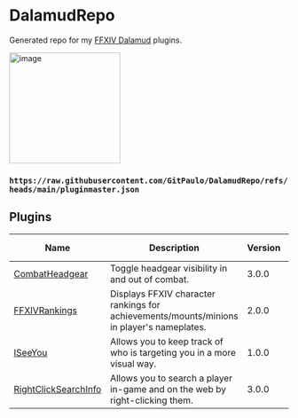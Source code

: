 # DalamudRepo
Generated repo for my [FFXIV Dalamud](https://github.com/goatcorp/Dalamud) plugins.

<img src="https://github.com/user-attachments/assets/ea155bfc-4ce6-4026-a6ab-3bd5a669cd44" alt="image" width="200" />

### `https://raw.githubusercontent.com/GitPaulo/DalamudRepo/refs/heads/main/pluginmaster.json`

## Plugins

| Name | Description | Version | Last Updated |
|------|-------------|---------|--------------|
| [CombatHeadgear](https://github.com/GitPaulo/CombatHeadgear) | Toggle headgear visibility in and out of combat. | 3.0.0 | 2025-03-01 |
| [FFXIVRankings](https://github.com/GitPaulo/FFXIVRankings) | Displays FFXIV character rankings for achievements/mounts/minions in player's nameplates. | 2.0.0 | 2025-03-01 |
| [ISeeYou](https://github.com/GitPaulo/ISeeYou) | Allows you to keep track of who is targeting you in a more visual way. | 1.0.0 | 2025-03-01 |
| [RightClickSearchInfo](https://github.com/GitPaulo/RightClickSearchInfo) | Allows you to search a player in-game and on the web by right-clicking them. | 3.0.0 | 2025-03-01 |

